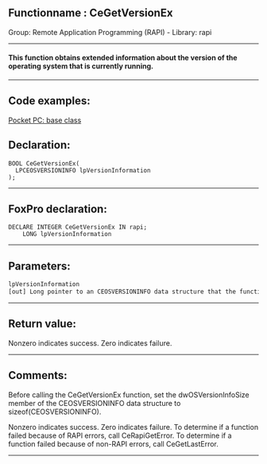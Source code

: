 <link rel="stylesheet" type="text/css" href="../../css/win32api.css">  
<link rel="stylesheet" href="https://cdnjs.cloudflare.com/ajax/libs/font-awesome/4.7.0/css/font-awesome.min.css">

## Functionname : CeGetVersionEx
Group: Remote Application Programming (RAPI) - Library: rapi    
***  


#### This function obtains extended information about the version of the operating system that is currently running. 
***  


## Code examples:
[Pocket PC: base class](../../samples/sample_440.md)  

## Declaration:
```foxpro  
BOOL CeGetVersionEx(
  LPCEOSVERSIONINFO lpVersionInformation
);  
```  
***  


## FoxPro declaration:
```foxpro  
DECLARE INTEGER CeGetVersionEx IN rapi;
	LONG lpVersionInformation  
```  
***  


## Parameters:
```txt  
lpVersionInformation
[out] Long pointer to an CEOSVERSIONINFO data structure that the function fills with operating system version information.  
```  
***  


## Return value:
Nonzero indicates success. Zero indicates failure.  
***  


## Comments:
Before calling the CeGetVersionEx function, set the dwOSVersionInfoSize member of the CEOSVERSIONINFO data structure to sizeof(CEOSVERSIONINFO).   
  
Nonzero indicates success. Zero indicates failure. To determine if a function failed because of RAPI errors, call CeRapiGetError. To determine if a function failed because of non-RAPI errors, call CeGetLastError.  
  
***  

